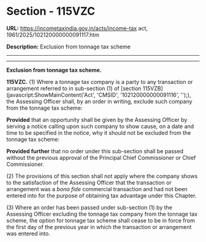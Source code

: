 # Section - 115VZC

**URL:** https://incometaxindia.gov.in/acts/income-tax act, 1961/2025/102120000000091117.htm

**Description:** Exclusion from tonnage tax scheme

---

****  
  
**Exclusion from tonnage tax scheme.**

**115VZC.** (1) Where a tonnage tax company is a party to any transaction or arrangement referred to in sub-section (1) of [section 115VZB](javascript:ShowMainContent\('Act', 'CMSID', '102120000000091116', ''\);), the Assessing Officer shall, by an order in writing, exclude such company from the tonnage tax scheme:

**Provided** that an opportunity shall be given by the Assessing Officer by serving a notice calling upon such company to show cause, on a date and time to be specified in the notice, why it should not be excluded from the tonnage tax scheme:

**Provided further** that no order under this sub-section shall be passed without the previous approval of the Principal Chief Commissioner or Chief Commissioner.

(2) The provisions of this section shall not apply where the company shows to the satisfaction of the Assessing Officer that the transaction or arrangement was a _bona fide_ commercial transaction and had not been entered into for the purpose of obtaining tax advantage under this Chapter.

(3) Where an order has been passed under sub-section (1) by the Assessing Officer excluding the tonnage tax company from the tonnage tax scheme, the option for tonnage tax scheme shall cease to be in force from the first day of the previous year in which the transaction or arrangement was entered into.